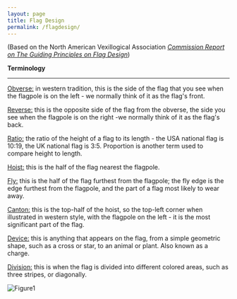 ```yaml
---
layout: page
title: Flag Design
permalink: /flagdesign/
---
```


(Based on the North American Vexillogical Association <a href = "http://nava.org/navanews/Commission-Report-Final-US.pdf"><em>Commission Report on The Guiding Principles on Flag Design</em></a>)

<b>Terminology</b>

---------------------------------------------------------------------------------------------------------------------

<u>Obverse:</u> in western tradition, this is the side of the flag that you see when the flagpole is on the left - we normally think of it as the flag's front.

<u>Reverse:</u> this is the opposite side of the flag from the obverse, the side you see when the flagpole is on the right -we normally think of it as the flag's back.

<u>Ratio:</u> the ratio of the height of a flag to its length - the USA national flag is 10:19, the UK national flag is 3:5. Proportion is another term used to compare height to length.

<u>Hoist:</u> this is the half of the flag nearest the flagpole.

<u>Fly:</u> this is the half of the flag furthest from the flagpole; the fly edge is the edge furthest from the flagpole, and the part of a flag most likely to wear away.

<u>Canton:</u> this is the top-half of the hoist, so the top-left corner when illustrated in western style, with the flagpole on the left - it is the most significant part of the flag.

<u>Device:</u> this is anything that appears on the flag, from a simple geometric shape, such as a cross or star, to an animal or plant. Also known as a charge.

<u>Division:</u> this is when the flag is divided into different colored areas, such as three stripes, or diagonally.

![Figure1](https://ibb.co/meoi5a/terminology.png)
